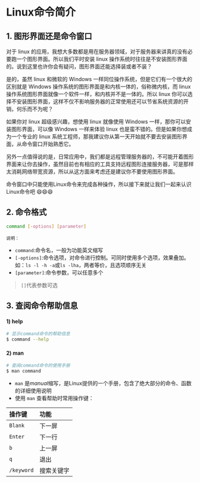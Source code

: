 # Linux命令简介

## 1. 图形界面还是命令窗口

对于 linux 的应用，我想大多数都是用在服务器领域，对于服务器来讲真的没有必要跑一个图形界面。所以我们平时安装 linux 操作系统时往往是不安装图形界面的。说到这里也许你会有疑问，图形界面还能选择装或者不装？

是的，虽然 linux 和微软的 Windows 一样同位操作系统，但是它们有一个很大的区别就是 Windows 操作系统的图形界面是和内核一体的，俗称微内核，而 linux 操作系统图形界面就像一个软件一样，和内核并不是一体的。所以 linux 你可以选择不安装图形界面，这样不仅不影响服务器的正常使用还可以节省系统资源的开销，何乐而不为呢？

如果你对 linux 超级感兴趣，想使用 linux 就像使用 Windows 一样，那你可以安装图形界面，可以像 Windows 一样来体验 linux 也是蛮不错的。但是如果你想成为一个专业的 linux 系统工程师，那我建议你从第一天开始就不要去安装图形界面，从命令窗口开始熟悉它。

另外一点值得说的是，日常应用中，我们都是远程管理服务器的，不可能开着图形界面来让你去操作，虽然目前也有相应的工具支持远程图形连接服务器，可是那样太消耗网络带宽资源，所以从这方面来考虑还是建议你不要使用图形界面。

命令窗口中只能使用Linux命令来完成各种操作，所以接下来就让我们一起来认识Linux命令吧 😄😄😄

## 2. 命令格式

```sh
command [-options] [parameter]
```

<small>说明：</small>

* `command`:命令名，一般为功能英文缩写
* `[-options]`:命令选项，对命令进行控制。可同时使用多个选项，效果叠加。<br/>如：`ls -l -h -a`或`ls -lha`，两者等价，且选项顺序无关
* `[parameter]`:命令参数，可以任意多个

>`[]`代表参数可选

## 3. 查阅命令帮助信息

#### 1) help

```sh
# 显示command命令的帮助信息
$ command --help
```

#### 2) man

```sh
# 查阅command命令的使用手册
$ man command
```

* `man` 是*manual*缩写，是Linux提供的一个手册，包含了绝大部分的命令、函数的详细使用说明
* 使用 `man` 查看帮助时常用操作键：

|操作键|功能|
|:-|:-|
|`Blank`|下一屏|
|`Enter`|下一行|
|`b`|上一屏|
|`q`|退出|
|`/keyword`|搜索关键字|
